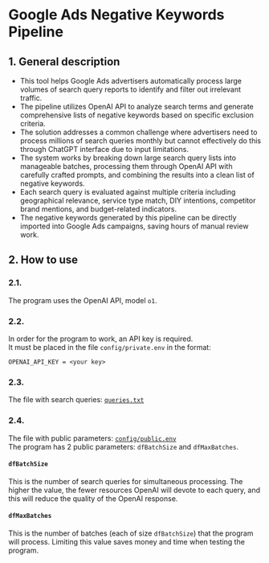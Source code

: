 # Google Ads Negative Keywords Pipeline
## 1. General description
- This tool helps Google Ads advertisers automatically process large volumes of search query reports to identify and filter out irrelevant traffic.  
- The pipeline utilizes OpenAI API to analyze search terms and generate comprehensive lists of negative keywords based on specific exclusion criteria.  
- The solution addresses a common challenge where advertisers need to process millions of search queries monthly but cannot effectively do this through ChatGPT interface due to input limitations.  
- The system works by breaking down large search query lists into manageable batches, processing them through OpenAI API with carefully crafted prompts, and combining the results into a clean list of negative keywords.  
- Each search query is evaluated against multiple criteria including geographical relevance, service type match, DIY intentions, competitor brand mentions, and budget-related indicators.  
- The negative keywords generated by this pipeline can be directly imported into Google Ads campaigns, saving hours of manual review work.

## 2. How to use
### 2.1.
The program uses the OpenAI API, model `o1`.  
### 2.2.
In order for the program to work, an API key is required.  
It must be placed in the file `config/private.env` in the format:
```
OPENAI_API_KEY = <your key>
```
### 2.3.
The file with search queries: [`queries.txt`](https://github.com/dmitry-ai/google-ads-negative-keywords-pipeline/blob/main/queries.txt)
### 2.4. 
The file with public parameters: [`config/public.env`](https://github.com/dmitry-ai/google-ads-negative-keywords-pipeline/blob/main/config/public.env)  
The program has 2 public parameters: `dfBatchSize` and `dfMaxBatches`.
#### `dfBatchSize`
This is the number of search queries for simultaneous processing.
The higher the value, the fewer resources OpenAI will devote to each query, and this will reduce the quality of the OpenAI response.
#### `dfMaxBatches`
This is the number of batches (each of size `dfBatchSize`) that the program will process.
Limiting this value saves money and time when testing the program.